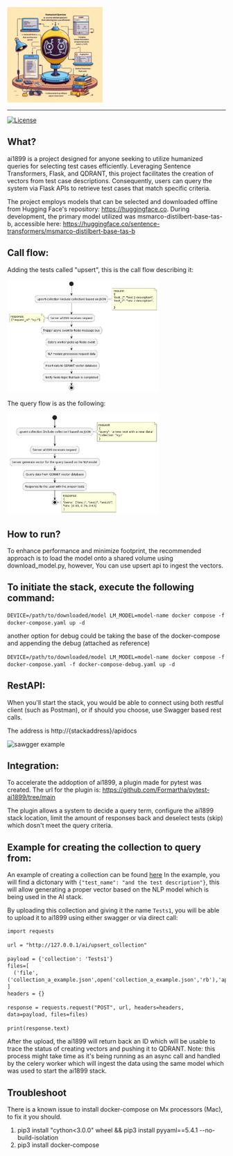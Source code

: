 <img src=".readme/ai1899-cover.jpeg" alt="ai1899 cover" width="220">

------

[![License](https://img.shields.io/badge/License-MIT-blue.svg)](https://opensource.org/license/mit)

What?
------
ai1899 is a project designed for anyone seeking to utilize humanized queries for selecting test cases efficiently.
Leveraging Sentence Transformers, Flask, and QDRANT, this project facilitates the creation of vectors from test case descriptions.
Consequently, users can query the system via Flask APIs to retrieve test cases that match specific criteria.

The project employs models that can be selected and downloaded offline from Hugging Face's repository: https://huggingface.co.
During development, the primary model utilized was msmarco-distilbert-base-tas-b, accessible here: https://huggingface.co/sentence-transformers/msmarco-distilbert-base-tas-b

Call flow:
----------
Adding the tests called "upsert", this is the call flow describing it:

<img src=".readme/flow_uml/upsert_flow.png" alt="ai1899 upsert" width="350">

The query flow is as the following:

<img src=".readme/flow_uml/query_flow.png" alt="ai1899 query" width="350">

How to run?
----------
To enhance performance and minimize footprint,
the recommended approach is to load the model onto a shared volume using download_model.py, however,
You can use upsert api to ingest the vectors.

To initiate the stack, execute the following command:
-----------------------------------------------------
```DEVICE=/path/to/downloaded/model LM_MODEL=model-name docker compose -f docker-compose.yaml up -d```

another option for debug could be taking the base of the docker-compose and appending the debug (attached as reference)

```DEVICE=/path/to/downloaded/model LM_MODEL=model-name docker compose -f docker-compose.yaml -f docker-compose-debug.yaml up -d```

RestAPI:
-------
When you'll start the stack, you would be able to connect using both restful client (such as Postman),
or if should you choose, use Swagger based rest calls.

The address is http://{stackaddress}/apidocs

<img src=".readme/swagger_example.jpg" alt="sawgger example" width="300">

Integration:
------------
To accelerate the addoption of ai1899, a plugin made for pytest was created.
The url for the plugin is: https://github.com/Formartha/pytest-ai1899/tree/main

The plugin allows a system to decide a query term, configure the ai1899 stack location,
limit the amount of responses back and deselect tests (skip) which dosn't meet the query criteria.

Example for creating the collection to query from:
---------------------------------------------------
An example of creating a collection can be found <a href="ai1899/examples/collection_a_example.json">here</a>
In the example, you will find a dictonary with ```{"test_name": "and the test description"}```, this will allow generating a proper vector based on the NLP model which is being used in the AI stack.

By uploading this collection and giving it the name ```Tests1```, you will be able to upload it to ai1899 using either swagger or via direct call:

```
import requests

url = "http://127.0.0.1/ai/upsert_collection"

payload = {'collection': 'Tests1'}
files=[
  ('file',('collection_a_example.json',open('collection_a_example.json','rb'),'application/json'))
]
headers = {}

response = requests.request("POST", url, headers=headers, data=payload, files=files)

print(response.text)
```

After the upload, the ai1899 will return back an ID which will be usable to trace the status of creating vectors and pushing it to QDRANT. Note: this process might take time as it's being running as an async call and handled by the celery worker which will ingest the data using the same model which was used to start the ai1899 stack.

Troubleshoot
------------
There is a known issue to install docker-compose on Mx processors (Mac), to fix it you should.
1. pip3 install "cython<3.0.0" wheel && pip3 install pyyaml==5.4.1 --no-build-isolation
2. pip3 install docker-compose
